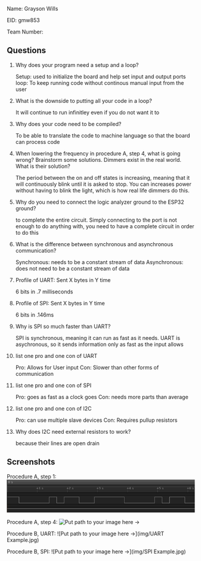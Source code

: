 Name: Grayson Wills

EID: gmw853

Team Number:

## Questions

1. Why does your program need a setup and a loop?

    Setup: used to initialize the board and help set input and output ports
    loop: To keep running code without continous manual input from the user	

2. What is the downside to putting all your code in a loop?

    It will continue to run infinitley even if you do not want it to

3. Why does your code need to be compiled?

    To be able to translate the code to machine language so that the board can process code

4. When lowering the frequency in procedure A, step 4, what is going wrong? Brainstorm some solutions. Dimmers exist in the real world. What is their solution?

    The period between the on and off states is increasing, meaning that it will continuously blink until it is asked to stop. You can increases power without having to blink the light, which is how real life dimmers do this.

5. Why do you need to connect the logic analyzer ground to the ESP32 ground?

    to complete the entire circuit. Simply connecting to the port is not enough to do anything with, you need to have a complete circuit in order to do this

6. What is the difference between synchronous and asynchronous communication?

    Synchronous: needs to be a constant stream of data
    Asynchronous: does not need to be a constant stream of data	

7. Profile of UART: Sent X bytes in Y time 

    6 bits in .7 milliseconds

8. Profile of SPI: Sent X bytes in Y time

    6 bits in .146ms

9. Why is SPI so much faster than UART?

    SPI is synchronous, meaning it can run as fast as it needs. UART is asychronous, so it sends information only as fast as the input allows

10. list one pro and one con of UART

    Pro: Allows for User input
    Con: Slower than other forms of communication

11. list one pro and one con of SPI

    Pro: goes as fast as a clock goes
    Con: needs more parts than average

12. list one pro and one con of I2C

    Pro: can use multiple slave devices
    Con: Requires pullup resistors

13. Why does I2C need external resistors to work?

    because their lines are open drain

## Screenshots

Procedure A, step 1:
![Put path to your image here ->](img/Lab1_Blink.jpg)

Procedure A, step 4:
![Put path to your image here ->](img/breathe.jpg)

Procedure B, UART:
![Put path to your image here ->](img/UART Example.jpg)

Procedure B, SPI:
![Put path to your image here ->](img/SPI Example.jpg)
